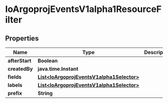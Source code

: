

# IoArgoprojEventsV1alpha1ResourceFilter


## Properties

Name | Type | Description | Notes
------------ | ------------- | ------------- | -------------
**afterStart** | **Boolean** |  |  [optional]
**createdBy** | **java.time.Instant** |  |  [optional]
**fields** | [**List&lt;IoArgoprojEventsV1alpha1Selector&gt;**](IoArgoprojEventsV1alpha1Selector.md) |  |  [optional]
**labels** | [**List&lt;IoArgoprojEventsV1alpha1Selector&gt;**](IoArgoprojEventsV1alpha1Selector.md) |  |  [optional]
**prefix** | **String** |  |  [optional]



